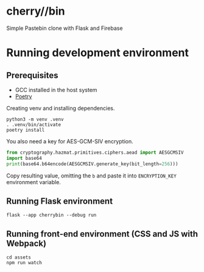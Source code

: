# cherry//bin

Simple Pastebin clone with Flask and Firebase

# Running development environment

## Prerequisites

- GCC installed in the host system
- [Poetry](https://github.com/python-poetry/poetry)

Creating venv and installing dependencies.

```
python3 -m venv .venv
. .venv/bin/activate
poetry install
```

You also need a key for AES-GCM-SIV encryption.

```python
from cryptography.hazmat.primitives.ciphers.aead import AESGCMSIV
import base64
print(base64.b64encode(AESGCMSIV.generate_key(bit_length=256)))
```

Copy resulting value, omitting the `b` and paste it into `ENCRYPTION_KEY` environment variable.

## Running Flask environment

```
flask --app cherrybin --debug run
```

## Running front-end environment (CSS and JS with Webpack)

```
cd assets
npm run watch
```
